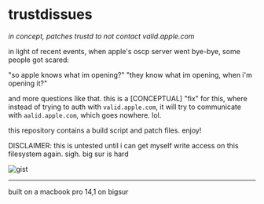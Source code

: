 # trustdissues

*in concept, patches trustd to not contact valid.apple.com*

in light of recent events, when apple's oscp server went bye-bye, some people got scared:

"so apple knows what im opening?"
"they know what im opening, when i'm opening it?"

and more questions like that.
this is a [CONCEPTUAL] "fix" for this, where instead of trying to auth with
`valid.apple.com`, it will try to communicate with `aalid.apple.com`, which goes nowhere. lol.

this repository contains a build script and patch files. enjoy!

DISCLAIMER: this is untested until i can get myself write access on this 
filesystem again. sigh. big sur is hard

![gist](https://gist.github.com/bfu4/532be7173aef3c94e34bcd649e207641)

-------------------------------------------------------------------

built on a macbook pro 14,1 on bigsur
